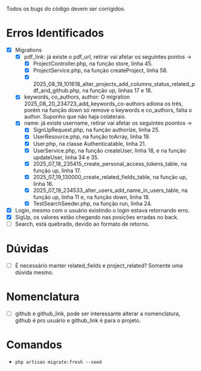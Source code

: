 Todos os bugs do código devem ser corrigidos.

# Erros Identificados
- [x] Migrations
    - [x] pdf_link: já existe o pdf_url, retirar vai afetar os seguintes pontos -> 
        - [x] ProjectController.php, na função store, linha 45.
        - [x] ProjectService.php, na função createProject, linha 58.
        - [x] 2025_08_19_101618_alter_projects_add_columns_status_related_pdf_and_github.php, na função up, linhas 17 e 18.
    - [x] keywords, co_authors, author: O migration 2025_08_20_234723_add_keywords_co-authors adiona os três, porém na função down só remove o keywords e co_authors, falta o author. Suponho que não haja colaterais.
    - [x] name: já existe username, retirar vai afetar os seguintes poontos ->
        - [x] SignUpRequest.php, na função authorize, linha 25.
        - [x] UserResource.php, na função toArray, linha 19.
        - [x] User.php, na classe Authenticatable, linha 21.
        - [x] UserService.php, na função createUser, linha 18, e na função updateUser, linha 34 e 35.
        - [x] 2025_07_18_235415_create_personal_access_tokens_table, na função up, linha 17.
        - [x] 2025_07_19_130000_create_related_fields_table, na função up, linha 16.
        - [x] 2025_07_19_234533_alter_users_add_name_in_users_table, na função up, linha 11 e, na função down, linha 18.
        - [x] TestSearchSeeder.php, na função run, linha 24.
- [x] Login, mesmo com o usuário existindo o login estava retornando erro.
- [x] SigUp, os valores estão chegando nas posições erradas no back.
- [ ] Search, está quebrado, devido ao formato de retorno.
        
# Dúvidas
- [ ] É necessário manter related_fields e project_related? Somente uma dúvida mesmo.

# Nomenclatura
- [ ] github e github_link, pode ser interessante alterar a nomenclatura, github é pro usuário e github_link é para o projeto.

# Comandos
- `php artisan migrate:fresh --seed`